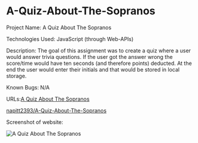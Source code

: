 # A-Quiz-About-The-Sopranos
Project Name: A Quiz About The Sopranos

Technologies Used: JavaScript (through Web-APIs)

Description: The goal of this assignment was to create a quiz where a user would answer trivia questions. If the user got the answer wrong the score/time would have ten seconds (and therefore points) deducted. At the end the user would enter their initials and that would be stored in local storage. 

Known Bugs:
N/A

URLs:[A Quiz About The Sopranos](https://natpitt2393.github.io/A-Quiz-About-The-Sopranos/)

[napitt2393/A-Quiz-About-The-Sopranos](https://github.com/natpitt2393/A-Quiz-About-The-Sopranos)
      

Screenshot of website: 	


![A Quiz About The Sopranos](./assets/images/Quiz-Screenshot.png)